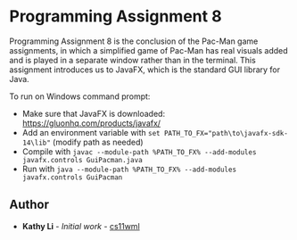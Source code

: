 # Programming Assignment 8

Programming Assignment 8 is the conclusion of the Pac-Man game assignments, in which a simplified game of Pac-Man has real visuals added and is played in a separate window rather than in the terminal. This assignment introduces us to JavaFX, which is the standard GUI library for Java. 

To run on Windows command prompt: 
- Make sure that JavaFX is downloaded: https://gluonhq.com/products/javafx/
- Add an environment variable with `set PATH_TO_FX="path\to\javafx-sdk-14\lib"` (modify path as needed)
- Compile with `javac --module-path %PATH_TO_FX% --add-modules javafx.controls GuiPacman.java`
- Run with `java --module-path %PATH_TO_FX% --add-modules javafx.controls GuiPacman`


## Author

* **Kathy Li** - *Initial work* - [cs11wml](mailto:kal005@ucsd.edu)


